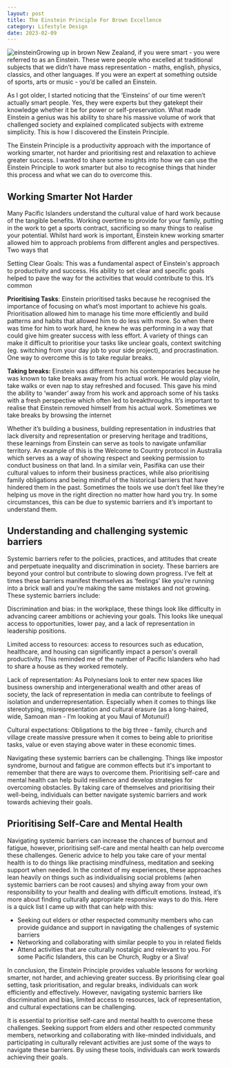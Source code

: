 ```yaml
---
layout: post
title: The Einstein Principle For Brown Excellence
category: Lifestyle Design
date: 2023-02-09
---
```


![einstein](/images/albert_einstein.png)Growing up in brown New Zealand, if you were smart - you were referred to as an Einstein. These were people who excelled at traditional subjects that we didn’t have mass representation - maths, english, physics, classics, and other languages. If you were an expert at something outside of sports, arts or music - you’d be called an Einstein.

As I got older, I started noticing that the ‘Einsteins’ of our time weren’t actually smart people. Yes, they were experts but they gatekept their knowledge whether it be for power or self-preservation. What made Einstein a genius was his ability to share his massive volume of work that challenged society and explained complicated subjects with extreme simplicity. This is how I discovered the Einstein Principle.

The Einstein Principle is a productivity approach with the importance of working smarter, not harder and prioritising rest and relaxation to achieve greater success. I wanted to share some insights into how we can use the Einstein Principle to work smarter but also to recognise things that hinder this process and what we can do to overcome this.

## **Working Smarter Not Harder**

Many Pacific Islanders understand the cultural value of hard work because of the tangible benefits. Working overtime to provide for your family, putting in the work to get a sports contract, sacrificing so many things to realise your potential. Whilst hard work is important, Einstein knew working smarter allowed him to approach problems from different angles and perspectives. Two ways that

Setting Clear Goals: This was a fundamental aspect of Einstein's approach to productivity and success. His ability to set clear and specific goals helped to pave the way for the activities that would contribute to this. It’s common 

**Prioritising Tasks**: Einstein prioritised tasks because he recognised the importance of focusing on what’s most important to achieve his goals. Prioritisation allowed him to manage his time more efficiently and build patterns and habits that allowed him to do less with more. So when there was time for him to work hard, he knew he was performing in a way that could give him greater success with less effort. A variety of things can make it difficult to prioritise your tasks like unclear goals, context switching (eg. switching from your day job to your side project), and procrastination. One way to overcome this is to take regular breaks.

**Taking breaks:** Einstein was different from his contemporaries because he was known to take breaks away from his actual work. He would play violin, take walks or even nap to stay refreshed and focused. This gave his mind the ability to ‘wander’ away from his work and approach some of his tasks with a fresh perspective which often led to breakthroughs. It’s important to realise that Einstein removed himself from his actual work. Sometimes we take breaks by browsing the internet  

Whether it’s building a business, building representation in industries that lack diversity and representation or preserving heritage and traditions, these learnings from Einstein can serve as tools to navigate unfamiliar territory. An example of this is the Welcome to Country protocol in Australia which serves as a way of showing respect and seeking permission to conduct business on that land. In a similar vein, Pasifika can use their cultural values to inform their business practices, while also prioritising family obligations and being mindful of the historical barriers that have hindered them in the past. Sometimes the tools we use don’t feel like they’re helping us move in the right direction no matter how hard you try. In some circumstances, this can be due to systemic barriers and it’s important to understand them.

## **Understanding and challenging systemic barriers**

Systemic barriers refer to the policies, practices, and attitudes that create and perpetuate inequality and discrimination in society. These barriers are beyond your control but contribute to slowing down progress. I’ve felt at times these barriers manifest themselves as ‘feelings’ like you’re running into a brick wall and you’re making the same mistakes and not growing. These systemic barriers include:

Discrimination and bias: in the workplace, these things look like difficulty in advancing career ambitions or achieving your goals. This looks like unequal access to opportunities, lower pay, and a lack of representation in leadership positions.

Limited access to resources: access to resources such as education, healthcare, and housing can significantly impact a person's overall productivity. This reminded me of the number of Pacific Islanders who had to share a house as they worked remotely.

Lack of representation: As Polynesians look to enter new spaces like business ownership and intergenerational wealth and other areas of society, the lack of representation in media can contribute to feelings of isolation and underrepresentation. Especially when it comes to things like stereotyping, misrepresentation and cultural erasure (as a long-haired, wide, Samoan man - I’m looking at you Maui of Motunui!)

Cultural expectations: Obligations to the big three - family, church and village create massive pressure when it comes to being able to prioritise tasks, value or even staying above water in these economic times.

Navigating these systemic barriers can be challenging. Things like impostor syndrome, burnout and fatigue are common effects but it's important to remember that there are ways to overcome them. Prioritising self-care and mental health can help build resilience and develop strategies for overcoming obstacles. By taking care of themselves and prioritising their well-being, individuals can better navigate systemic barriers and work towards achieving their goals.

## **Prioritising Self-Care and Mental Health**

Navigating systemic barriers can increase the chances of burnout and fatigue, however, prioritising self-care and mental health can help overcome these challenges. Generic advice to help you take care of your mental health is to do things like practising mindfulness, meditation and seeking support when needed. In the context of my experiences, these approaches lean heavily on things such as individualising social problems (when systemic barriers can be root causes) and shying away from your own responsibility to your health and dealing with difficult emotions. Instead, it’s more about finding culturally appropriate responsive ways to do this. Here is a quick list I came up with that can help with this:

- Seeking out elders or other respected community members who can provide guidance and support in navigating the challenges of systemic barriers
- Networking and collaborating with similar people to you in related fields
- Attend activities that are culturally nostalgic and relevant to you. For some Pacific Islanders, this can be Church, Rugby or a Siva!

In conclusion, the Einstein Principle provides valuable lessons for working smarter, not harder, and achieving greater success. By prioritising clear goal setting, task prioritisation, and regular breaks, individuals can work efficiently and effectively. However, navigating systemic barriers like discrimination and bias, limited access to resources, lack of representation, and cultural expectations can be challenging. 

It is essential to prioritise self-care and mental health to overcome these challenges. Seeking support from elders and other respected community members, networking and collaborating with like-minded individuals, and participating in culturally relevant activities are just some of the ways to navigate these barriers. By using these tools, individuals can work towards achieving their goals.